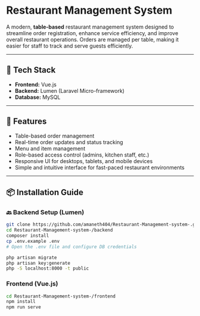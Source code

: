 # Restaurant Management System

A modern, **table-based** restaurant management system designed to streamline order registration, enhance service efficiency, and improve overall restaurant operations. Orders are managed per table, making it easier for staff to track and serve guests efficiently.

---

## 🔧 Tech Stack

- **Frontend:** Vue.js  
- **Backend:** Lumen (Laravel Micro-framework)  
- **Database:** MySQL

---

## 🚀 Features

- Table-based order management  
- Real-time order updates and status tracking  
- Menu and item management  
- Role-based access control (admins, kitchen staff, etc.)  
- Responsive UI for desktops, tablets, and mobile devices  
- Simple and intuitive interface for fast-paced restaurant environments

---

## 📦 Installation Guide

### 🔙 Backend Setup (Lumen)

```bash
git clone https://github.com/amaneth404/Restaurant-Management-system-.git
cd Restaurant-Management-system-/backend
composer install
cp .env.example .env
# Open the .env file and configure DB credentials

php artisan migrate
php artisan key:generate
php -S localhost:8000 -t public
```

### Frontend (Vue.js)
```bash
cd Restaurant-Management-system-/frontend
npm install
npm run serve
```
